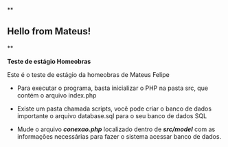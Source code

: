 **

## Hello from Mateus!

**

**Teste de estágio Homeobras**

Este é o teste de estágio da homeobras de Mateus Felipe

 - Para executar o programa, basta inicializar o PHP na pasta src, que
   contém o arquivo index.php

 - Existe um pasta chamada scripts, você pode criar o banco de dados
   importante o arquivo database.sql para o seu banco de dados SQL

 - Mude o arquivo ***conexao.php*** localizado dentro de ***src/model***
   com as informações necessárias para fazer o sistema acessar banco de
   dados.
